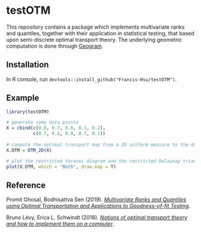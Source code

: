 # testOTM
This repository contains a package which implements multivariate ranks and quantiles, together with their application in statistical testing, that based upon semi-discrete optimal transport theory. The underlying geometric computation is done through [Geogram](http://alice.loria.fr/index.php/software/4-library/75-geogram.html).

## Installation
In R console, run `devtools::install_github("Francis-Hsu/testOTM")`.

## Example
```R
library(testOTM)

# generate some data points
X = cbind(c(0.8, 0.7, 0.6, 0.1, 0.2), 
          c(0.7, 0.2, 0.8, 0.7, 0.1))
          
# compute the optimal transport map from a 2D uniform measure to the data
X.OTM = OTM_2D(X) 

# plot the restricted Voronoi diagram and the restricted Delaunay triangulation 
plot(X.OTM, which = "Both", draw.map = T)
```

## Reference
Promit Ghosal, Bodhisattva Sen (2019). [*Multivariate Ranks and Quantiles using Optimal Transportation and Applications to Goodness-of-fit Testing*](https://arxiv.org/abs/1905.05340).

Bruno Lévy, Erica L. Schwindt (2018). [*Notions of optimal transport theory and how to implement them on a computer*](https://doi.org/10.1016/j.cag.2018.01.009).
